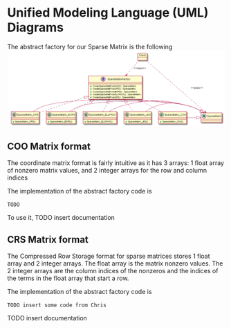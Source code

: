 # Unified Modeling Language (UML) Diagrams

The abstract factory for our Sparse Matrix is the following
![](images/factory.png) 
## COO Matrix format

The coordinate matrix format is fairly intuitive as it has 3 arrays: 1 float array of nonzero matrix values, and 2 integer arrays for the row and column indices

The implementation of the abstract factory code is 
```
TODO
```
To use it, 
TODO insert documentation

## CRS Matrix format

The Compressed Row Storage format for sparse matrices stores 1 float array and 2 integer arrays.
The float array is the matrix nonzero values.
The 2 integer arrays are the column indices of the nonzeros and the indices of the terms in the float array that start a row.

The implementation of the abstract factory code is 
```
TODO insert some code from Chris
```
TODO insert documentation